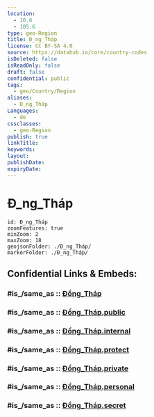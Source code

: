 ```yaml
---
location:
  - 10.6
  - 105.6
type: geo-Region
title: Ð_ng_Tháp
license: CC BY-SA 4.0
source: https://datahub.io/core/country-codes
isDeleted: false
isReadOnly: false
draft: false
confidential: public
tags:
  - geo/Country/Region
aliases:
  - Ð_ng_Tháp
Languages:
  - de
cssclasses:
  - geo-Region
publish: true
linkTitle:
keywords:
layout:
publishDate:
expiryDate:
---
```


# Ð_ng_Tháp

```leaflet
id: Ð_ng_Tháp
zoomFeatures: true 
minZoom: 2 
maxZoom: 18
geojsonFolder: ./Ð_ng_Tháp/
markerFolder: ./Ð_ng_Tháp/
```


## Confidential Links & Embeds: 

### #is_/same_as :: [Đồng_Tháp](/_Standards/Earth/Continent/Asia/Asia~South~East/Vietnam/Provinces~Vietnam/Đồng_Tháp.md) 

### #is_/same_as :: [Đồng_Tháp.public](/_public/Earth/Continent/Asia/Asia~South~East/Vietnam/Provinces~Vietnam/Đồng_Tháp.public.md) 

### #is_/same_as :: [Đồng_Tháp.internal](/_internal/Earth/Continent/Asia/Asia~South~East/Vietnam/Provinces~Vietnam/Đồng_Tháp.internal.md) 

### #is_/same_as :: [Đồng_Tháp.protect](/_protect/Earth/Continent/Asia/Asia~South~East/Vietnam/Provinces~Vietnam/Đồng_Tháp.protect.md) 

### #is_/same_as :: [Đồng_Tháp.private](/_private/Earth/Continent/Asia/Asia~South~East/Vietnam/Provinces~Vietnam/Đồng_Tháp.private.md) 

### #is_/same_as :: [Đồng_Tháp.personal](/_personal/Earth/Continent/Asia/Asia~South~East/Vietnam/Provinces~Vietnam/Đồng_Tháp.personal.md) 

### #is_/same_as :: [Đồng_Tháp.secret](/_secret/Earth/Continent/Asia/Asia~South~East/Vietnam/Provinces~Vietnam/Đồng_Tháp.secret.md)

